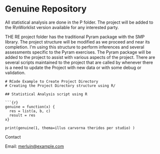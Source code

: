 # Genuine Repository

All statistical analysis are done in the P folder. The project will be added to the R\nWorklist version available for
any interested party.


THE RE project folder has the traditional Pyram package with the SMP library.
The project structure will be modified as we proceed and near its completion.
I'm using this structure to perform inferences and several assessments specific to the Pyram exercises. The Pyram package will be added to the project to assist with various aspects of the project. There are several scripts maintained to the project that are called by whenever there is a need to update the Project with new data or with some debug or validation.

```{r}
# RCode Example to Create Project Directory
# Creating the Project Directory structure using R/

## Statistical Analysis script using R

```{r}
genuine = function(x) {
  res = list(a, b, c)
  result = res
x}

print(genuine(1, thema=illus carvorna theridos per studio) )
```

Contact

Email: merluin@example.com
